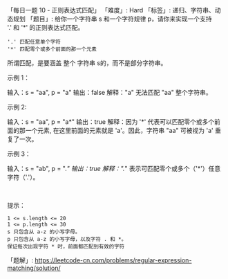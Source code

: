 「每日一题 10 - 正则表达式匹配」
「难度」: Hard
「标签」: 递归、字符串、动态规划
「题目」: 给你一个字符串 s 和一个字符规律 p，请你来实现一个支持 '.' 和 '*' 的正则表达式匹配。


	'.' 匹配任意单个字符
	'*' 匹配零个或多个前面的那一个元素


所谓匹配，是要涵盖 整个 字符串 s的，而不是部分字符串。
 

示例 1：

输入：s = "aa", p = "a"
输出：false
解释："a" 无法匹配 "aa" 整个字符串。


示例 2:

输入：s = "aa", p = "a*"
输出：true
解释：因为 '*' 代表可以匹配零个或多个前面的那一个元素, 在这里前面的元素就是 'a'。因此，字符串 "aa" 可被视为 'a' 重复了一次。


示例 3：

输入：s = "ab", p = ".*"
输出：true
解释：".*" 表示可匹配零个或多个（'*'）任意字符（'.'）。


 

提示：


	1 <= s.length <= 20
	1 <= p.length <= 30
	s 只包含从 a-z 的小写字母。
	p 只包含从 a-z 的小写字母，以及字符 . 和 *。
	保证每次出现字符 * 时，前面都匹配到有效的字符



「题解」: https://leetcode-cn.com/problems/regular-expression-matching/solution/
